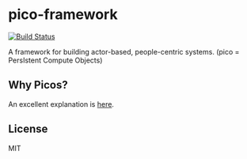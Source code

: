 # pico-framework

[![Build Status](https://travis-ci.org/Picolab/pico-framework.svg)](https://travis-ci.org/Picolab/pico-framework)

A framework for building actor-based, people-centric systems. (pico = PersIstent Compute Objects)

## Why Picos?

An excellent explanation is [here](http://www.windley.com/archives/2015/05/picos_persistent_compute_objects.shtml).

## License

MIT
